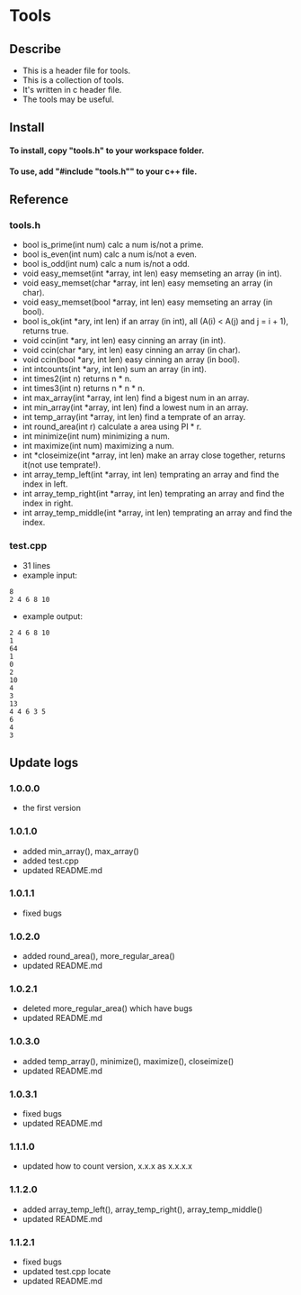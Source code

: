 # Tools
## Describe
+ This is a header file for tools.
+ This is a collection of tools.
+ It's written in c header file.
+ The tools may be useful.
## Install
#### To install, copy "tools.h" to your workspace folder.
#### To use, add "#include "tools.h"" to your c++ file.
## Reference
### tools.h
- bool is_prime(int num) calc a num is/not a prime.
- bool is_even(int num) calc a num is/not a even.
- bool is_odd(int num) calc a num is/not a odd.
- void easy_memset(int *array, int len) easy memseting an array (in int).
- void easy_memset(char *array, int len) easy memseting an array (in char).
- void easy_memset(bool *array, int len) easy memseting an array (in bool).
- bool is_ok(int *ary, int len) if an array (in int), all (A(i) < A(j) and j = i + 1), returns true.
- void ccin(int *ary, int len) easy cinning an array (in int).
- void ccin(char *ary, int len) easy cinning an array (in char).
- void ccin(bool *ary, int len) easy cinning an array (in bool).
- int intcounts(int *ary, int len) sum an array (in int).
- int times2(int n) returns n * n.
- int times3(int n) returns n * n * n.
- int max_array(int *array, int len) find a bigest num in an array.
- int min_array(int *array, int len) find a lowest num in an array.
- int temp_array(int *array, int len) find a temprate of an array.
- int round_area(int r) calculate a area using PI * r.
- int minimize(int num) minimizing a num.
- int maximize(int num) maximizing a num.
- int *closeimize(int *array, int len) make an array close together, returns it(not use temprate!).
- int array_temp_left(int *array, int len) temprating an array and find the index in left.
- int array_temp_right(int *array, int len) temprating an array and find the index in right.
- int array_temp_middle(int *array, int len) temprating an array and find the index.
### test.cpp
- 31 lines
- example input:
```
8
2 4 6 8 10
```
- example output:
```
2 4 6 8 10 
1
64
1
0
2
10
4
3
13
4 4 6 3 5 
6
4
3
```
## Update logs
### 1.0.0.0
+ the first version
### 1.0.1.0
+ added min_array(), max_array()
+ added test.cpp
+ updated README.md
### 1.0.1.1
+ fixed bugs
### 1.0.2.0
+ added round_area(), more_regular_area()
+ updated README.md
### 1.0.2.1
+ deleted more_regular_area() which have bugs
+ updated README.md
### 1.0.3.0
+ added temp_array(), minimize(), maximize(), closeimize()
+ updated README.md
### 1.0.3.1
+ fixed bugs
+ updated README.md
### 1.1.1.0
+ updated how to count version, x.x.x as x.x.x.x
### 1.1.2.0
+ added array_temp_left(), array_temp_right(), array_temp_middle()
+ updated README.md
### 1.1.2.1
+ fixed bugs
+ updated test.cpp locate
+ updated README.md
